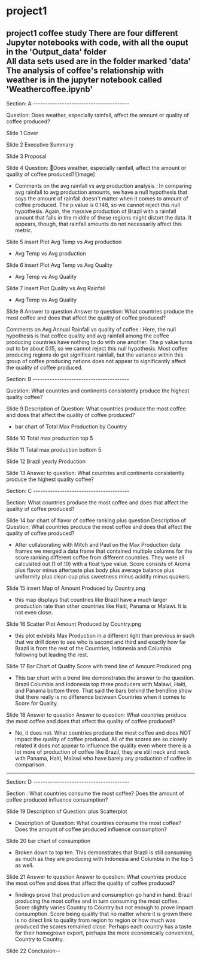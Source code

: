 # project1
project1 coffee study 
There are four different Jupyter notebooks with code, with all the ouput in the 'Output_data' folder              
All data sets used are in the folder marked 'data'                                 
The analysis of coffee's relationship with weather is in the jupyter notebook called 'Weathercoffee.ipynb'                                
--------------------------------------------------------------------------------------
Section: A ----------------------------------------

Question: Does weather, especially rainfall, affect the amount or quality of coffee produced? 

Slide 1 Cover

Slide 2 Executive Summary

Slide 3 Proposal

Slide 4 Question: Does weather, especially rainfall, affect the amount or quality of coffee produced?![image]
- Comments on the avg rainfall vs avg production analysis : In comparing avg rainfall to avg production amounts, we have a null hypothesis that says the amount of rainfall doesn't matter when it comes to amount of coffee produced. The p value is 0.148, so we cannot reject this null hypothesis. Again, the massive production of Brazil with a rainfall amount that falls in the middle of these regions might distort the data. It appears, though, that rainfall amounts do not necessarily affect this metric. 


Slide 5 insert Plot Avg Temp vs Avg production
- Avg Temp vs Avg production


Slide 6 insert Plot Avg Temp vs Avg Quality
- Avg Temp vs Avg Quality

Slide 7 insert Plot Quality vs Avg Rainfall

- Avg Temp vs Avg Quality
  
Slide 8 Answer to question Answer to question: What countries produce the most coffee and does that affect the quality of coffee produced?

Comments on Avg Annual Rainfall vs quality of coffee : Here, the null hypothesis is that coffee quality and avg rainfall among the coffee producing countries have nothing to do with one another. The p value turns out to be about 0.15, so we cannot reject this null hypothesis. Most coffee producing regions do get significant rainfall, but the variance within this group of coffee producing nations does not appear to significantly affect the quality of coffee produced. 


Section: B ----------------------------------------

Question: What countries and continents consistently produce the highest quality coffee?

Slide 9  Description of Question: What countries produce the most coffee and does that affect the quality of coffee produced?
- bar chart of Total Max Production by Country

Slide 10 Total max production top 5
 
Slide 11 Total max production bottom 5

Slide 12 Brazil yearly Production

Slide 13 Answer to question: What countries and continents consistently produce the highest quality coffee? 

Section: C ----------------------------------------

Section: What countries produce the most coffee and does that affect the quality of coffee produced?

Slide 14 bar chart of flavor of coffee ranking plus question 
Description of Question: 
What countries produce the most coffee and does that affect the quality of coffee produced?
- After collaborating with Mitch and Paul on the Max Production data  frames we merged a data frame that contained multiple columns for the score ranking different coffee from different countries.  They were all calculated out (1 of 10) with a float type value. Score consists of Aroma plus flavor minus aftertaste plus body plus average balance plus uniformity plus clean cup plus sweetness minus acidity minus quakers.

Slide 15 insert Map of Amount Produced by Country.png
-	this map displays that countries like Brazil have a much larger production rate than other countries like Haiti, Panama or Malawi. It is not even close. 

Slide 16 Scatter Plot Amount Produced by Country.png
-	this plot exhibits Max Production in a different light than previous in such that we drill down to see who is second and third and exactly how far Brazil is from the rest of the Countries, Indonesia and Columbia following but leading the rest. 

Slide 17 Bar Chart of Quality Score with trend line of Amount Produced.png
-	This bar chart with a trend line demonstrates the answer to the question. Brazil Columbia and Indonesia top three producers with Malawi, Haiti, and Panama bottom three. That said the bars behind the trendline show that there really is no difference between Countries when it comes to Score for Quality. 


Slide 18 Answer to question
Answer to question: 
What countries produce the most coffee and does that affect the quality of coffee produced?
- No, it does not. What countries produce the most coffee and does NOT impact the quality of coffee produced. All of the scores are so closely related it does not appear to influence the quality even where there is a lot more of production of coffee like Brazil, they are still neck and neck with Panama, Haiti, Malawi who have barely any production of coffee in comparison.

----------------------------------------------------------------------------
Section: D ----------------------------------------

Section : What countries consume the most coffee? Does the amount of coffee produced influence consumption?

Slide 19 Description of Question: plus Scatterplot
-	Description of Question: 
What countries consume the most coffee? Does the amount of coffee produced influence consumption?

Slide 20 bar chart of consumption
-	Broken down to top ten. This demonstrates that Brazil is still consuming as much as they are producing with Indonesia and Columbia in the top 5 as well.

Slide 21 Answer to question
Answer to question: 
What countries produce the most coffee and does that affect the quality of coffee produced?
- findings prove that production and consumption go hand in hand. Brazil producing the most coffee and in turn consuming the most coffee. Score slightly varies Country to Country but not enough to prove impact consumption. Score being quality that no matter where it is grown there is no direct link to quality from region to region or how much was produced the scores remained close. Perhaps each country has a taste for their homegrown export, perhaps the more economically convenient, Country to Country.

Slide 22 Conclusion--
